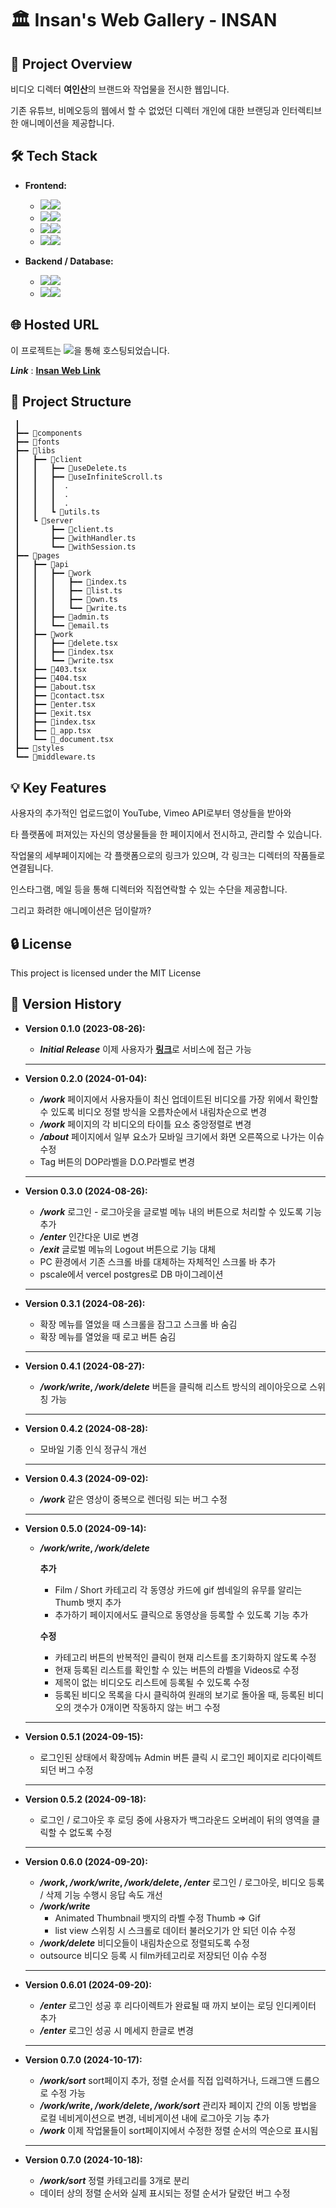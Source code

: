 # 🏛️ Insan's Web Gallery - INSAN

## 📌 Project Overview

비디오 디렉터 **여인산**의 브랜드와 작업물을 전시한 웹입니다.

기존 유튜브, 비메오등의 웹에서 할 수 없었던 디렉터 개인에 대한 브랜딩과 인터렉티브한 애니메이션을 제공합니다.

## 🛠️ Tech Stack

- **Frontend:**

  - <img src="https://img.shields.io/badge/React-61DAFB?style=for-the-badge&logo=react&logoColor=white"><img src="https://img.shields.io/badge/18.2.0-404040?style=for-the-badge">
  - <img src="https://img.shields.io/badge/Next.js-000000?style=for-the-badge&logo=next.js&logoColor=white"><img src="https://img.shields.io/badge/13.4.19-404040?style=for-the-badge">
  - <img src="https://img.shields.io/badge/Typescript-3178C6?style=for-the-badge&logo=typescript&logoColor=white"><img src="https://img.shields.io/badge/5.0.4-404040?style=for-the-badge">
  - <img src="https://img.shields.io/badge/Tailwind CSS-06B6D4?style=for-the-badge&logo=tailwindcss&logoColor=white"><img src="https://img.shields.io/badge/3.3.1-404040?style=for-the-badge">

- **Backend / Database:**
  - <img src="https://img.shields.io/badge/Prisma-2D3748?style=for-the-badge&logo=prisma&logoColor=white"><img src="https://img.shields.io/badge/5.2.0-404040?style=for-the-badge">
  - <img src="https://img.shields.io/badge/Pscale-000000?style=for-the-badge&logo=planetscale&logoColor=white"><img src="https://img.shields.io/badge/0.154.0-404040?style=for-the-badge">

## 🌐 Hosted URL

이 프로젝트는 <img src="https://img.shields.io/badge/Vercel-000000?style=for-the-badge&logo=vercel&logoColor=white">을 통해 호스팅되었습니다.

**_Link_** : **[Insan Web Link](https://1nsan.com)**

## 📁 Project Structure

```
 ┃
 ┣━━ 📂components
 ┣━━ 📂fonts
 ┣━━ 📂libs
 ┃   ┣━━ 📂client
 ┃   ┃   ┣━━ 📜useDelete.ts
 ┃   ┃   ┣━━ 📜useInfiniteScroll.ts
 ┃   ┃   ┃  .
 ┃   ┃   ┃  .
 ┃   ┃   ┃  .
 ┃   ┃   ┗ 📜utils.ts
 ┃   ┗ 📂server
 ┃       ┣━━ 📜client.ts
 ┃       ┣━━ 📜withHandler.ts
 ┃       ┗━━ 📜withSession.ts
 ┣━━ 📂pages
 ┃   ┣━━ 📂api
 ┃   ┃   ┣━━ 📂work
 ┃   ┃   ┃   ┣━━ 📜index.ts
 ┃   ┃   ┃   ┣━━ 📜list.ts
 ┃   ┃   ┃   ┣━━ 📜own.ts
 ┃   ┃   ┃   ┗━━ 📜write.ts
 ┃   ┃   ┣━━ 📜admin.ts
 ┃   ┃   ┗━━ 📜email.ts
 ┃   ┣━━ 📂work
 ┃   ┃   ┣━━ 📜delete.tsx
 ┃   ┃   ┣━━ 📜index.tsx
 ┃   ┃   ┗━━ 📜write.tsx
 ┃   ┣━━ 📜403.tsx
 ┃   ┣━━ 📜404.tsx
 ┃   ┣━━ 📜about.tsx
 ┃   ┣━━ 📜contact.tsx
 ┃   ┣━━ 📜enter.tsx
 ┃   ┣━━ 📜exit.tsx
 ┃   ┣━━ 📜index.tsx
 ┃   ┣━━ 📜_app.tsx
 ┃   ┗━━ 📜_document.tsx
 ┣━━ 📂styles
 ┗━━ 📜middleware.ts
```

## 💡 Key Features

사용자의 추가적인 업로드없이 YouTube, Vimeo API로부터 영상들을 받아와

타 플랫폼에 퍼져있는 자신의 영상물들을 한 페이지에서 전시하고, 관리할 수 있습니다.

작업물의 세부페이지에는 각 플랫폼으로의 링크가 있으며, 각 링크는 디렉터의 작품들로 연결됩니다.

인스타그램, 메일 등을 통해 디렉터와 직접연락할 수 있는 수단을 제공합니다.

그리고 화려한 애니메이션은 덤이랄까?

## 🔒 License

This project is licensed under the MIT License

## 📅 Version History

- **Version 0.1.0 (2023-08-26):**

  - **_Initial Release_** 이제 사용자가 [**링크**](https://www.1nsan.com)로 서비스에 접근 가능

  ***

- **Version 0.2.0 (2024-01-04):**

  - **_/work_** 페이지에서 사용자들이 최신 업데이트된 비디오를 가장 위에서 확인할 수 있도록 비디오 정렬 방식을 오름차순에서 내림차순으로 변경
  - **_/work_** 페이지의 각 비디오의 타이틀 요소 중앙정렬로 변경
  - **_/about_** 페이지에서 일부 요소가 모바일 크기에서 화면 오른쪽으로 나가는 이슈 수정
  - Tag 버튼의 DOP라벨을 D.O.P라벨로 변경

  ***

- **Version 0.3.0 (2024-08-26):**

  - **_/work_** 로그인 - 로그아웃을 글로벌 메뉴 내의 버튼으로 처리할 수 있도록 기능 추가
  - **_/enter_** 인간다운 UI로 변경
  - **_/exit_** 글로벌 메뉴의 Logout 버튼으로 기능 대체
  - PC 환경에서 기존 스크롤 바를 대체하는 자체적인 스크롤 바 추가
  - pscale에서 vercel postgres로 DB 마이그레이션

  ***

- **Version 0.3.1 (2024-08-26):**

  - 확장 메뉴를 열었을 때 스크롤을 잠그고 스크롤 바 숨김
  - 확장 메뉴를 열었을 때 로고 버튼 숨김

  ***

- **Version 0.4.1 (2024-08-27):**

  - **_/work/write_, _/work/delete_** 버튼을 클릭해 리스트 방식의 레이아웃으로 스위칭 가능

  ***

- **Version 0.4.2 (2024-08-28):**

  - 모바일 기종 인식 정규식 개선

  ***

- **Version 0.4.3 (2024-09-02):**

  - **_/work_** 같은 영상이 중복으로 렌더링 되는 버그 수정

  ***

- **Version 0.5.0 (2024-09-14):**

  - **_/work/write_, _/work/delete_**

    **추가**

    - Film / Short 카테고리 각 동영상 카드에 gif 썸네일의 유무를 알리는 Thumb 뱃지 추가
    - 추가하기 페이지에서도 클릭으로 동영상을 등록할 수 있도록 기능 추가

    **수정**

    - 카테고리 버튼의 반복적인 클릭이 현재 리스트를 초기화하지 않도록 수정
    - 현재 등록된 리스트를 확인할 수 있는 버튼의 라벨을 Videos로 수정
    - 제목이 없는 비디오도 리스트에 등록될 수 있도록 수정
    - 등록된 비디오 목록을 다시 클릭하여 원래의 보기로 돌아올 때, 등록된 비디오의 갯수가 0개이면 작동하지 않는 버그 수정

  ***

- **Version 0.5.1 (2024-09-15):**

  - 로그인된 상태에서 확장메뉴 Admin 버튼 클릭 시 로그인 페이지로 리다이렉트되던 버그 수정

  ***

- **Version 0.5.2 (2024-09-18):**

  - 로그인 / 로그아웃 후 로딩 중에 사용자가 백그라운드 오버레이 뒤의 영역을 클릭할 수 없도록 수정

  ***

- **Version 0.6.0 (2024-09-20):**

  - **_/work_, _/work/write_, _/work/delete_, _/enter_** 로그인 / 로그아웃, 비디오 등록 / 삭제 기능 수행시 응답 속도 개선
  - **_/work/write_**
    - Animated Thumbnail 뱃지의 라벨 수정 Thumb => Gif
    - list view 스위칭 시 스크롤로 데이터 불러오기가 안 되던 이슈 수정
  - **_/work/delete_** 비디오들이 내림차순으로 정렬되도록 수정
  - outsource 비디오 등록 시 film카테고리로 저장되던 이슈 수정

  ***

- **Version 0.6.01 (2024-09-20):**

  - **_/enter_** 로그인 성공 후 리다이렉트가 완료될 때 까지 보이는 로딩 인디케이터 추가
  - **_/enter_** 로그인 성공 시 메세지 한글로 변경

  ***

- **Version 0.7.0 (2024-10-17):**

  - **_/work/sort_** sort페이지 추가, 정렬 순서를 직접 입력하거나, 드래그앤 드롭으로 수정 가능
  - **_/work/write_, _/work/delete_, _/work/sort_** 관리자 페이지 간의 이동 방법을 로컬 네비게이션으로 변경, 네비게이션 내에 로그아웃 기능 추가
  - **_/work_** 이제 작업물들이 sort페이지에서 수정한 정렬 순서의 역순으로 표시됨

  ***

- **Version 0.7.0 (2024-10-18):**

  - **_/work/sort_** 정렬 카테고리를 3개로 분리
  - 데이터 상의 정렬 순서와 실제 표시되는 정렬 순서가 달랐던 버그 수정
